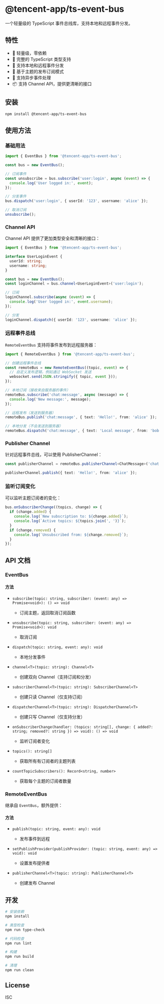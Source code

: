 # @tencent-app/ts-event-bus

一个轻量级的 TypeScript 事件总线库，支持本地和远程事件分发。

## 特性

- 🚀 轻量级，零依赖
- 💪 完整的 TypeScript 类型支持
- 📡 支持本地和远程事件分发
- 🎯 基于主题的发布订阅模式
- 🔄 支持异步事件处理
- 📦 支持 Channel API，提供更清晰的接口

## 安装

```bash
npm install @tencent-app/ts-event-bus
```

## 使用方法

### 基础用法

```typescript
import { EventBus } from '@tencent-app/ts-event-bus';

const bus = new EventBus();

// 订阅事件
const unsubscribe = bus.subscribe('user:login', async (event) => {
  console.log('User logged in:', event);
});

// 分发事件
bus.dispatch('user:login', { userId: '123', username: 'alice' });

// 取消订阅
unsubscribe();
```

### Channel API

Channel API 提供了更加类型安全和清晰的接口：

```typescript
import { EventBus } from '@tencent-app/ts-event-bus';

interface UserLoginEvent {
  userId: string;
  username: string;
}

const bus = new EventBus();
const loginChannel = bus.channel<UserLoginEvent>('user:login');

// 订阅
loginChannel.subscribe(async (event) => {
  console.log('User logged in:', event.username);
});

// 分发
loginChannel.dispatch({ userId: '123', username: 'alice' });
```

### 远程事件总线

`RemoteEventBus` 支持将事件发布到远程服务器：

```typescript
import { RemoteEventBus } from '@tencent-app/ts-event-bus';

// 创建远程事件总线
const remoteBus = new RemoteEventBus((topic, event) => {
  // 自定义发布逻辑，例如通过 WebSocket 发送
  websocket.send(JSON.stringify({ topic, event }));
});

// 本地订阅（接收来自服务器的事件）
remoteBus.subscribe('chat:message', async (message) => {
  console.log('New message:', message);
});

// 远程发布（发送到服务器）
remoteBus.publish('chat:message', { text: 'Hello!', from: 'alice' });

// 本地分发（不会发送到服务器）
remoteBus.dispatch('chat:message', { text: 'Local message', from: 'bob' });
```

### Publisher Channel

针对远程事件总线，可以使用 PublisherChannel：

```typescript
const publisherChannel = remoteBus.publisherChannel<ChatMessage>('chat:message');

publisherChannel.publish({ text: 'Hello!', from: 'alice' });
```

### 监听订阅变化

可以监听主题订阅者的变化：

```typescript
bus.onSubscriberChange((topics, change) => {
  if (change.added) {
    console.log(`New subscription to: ${change.added}`);
    console.log(`Active topics: ${topics.join(', ')}`);
  }
  if (change.removed) {
    console.log(`Unsubscribed from: ${change.removed}`);
  }
});
```

## API 文档

### EventBus

#### 方法

- `subscribe(topic: string, subscriber: (event: any) => Promise<void>): () => void`
  - 订阅主题，返回取消订阅函数
  
- `unsubscribe(topic: string, subscriber: (event: any) => Promise<void>): void`
  - 取消订阅
  
- `dispatch(topic: string, event: any): void`
  - 本地分发事件
  
- `channel<T>(topic: string): Channel<T>`
  - 创建双向 Channel（支持订阅和分发）
  
- `subscriberChannel<T>(topic: string): SubscriberChannel<T>`
  - 创建只读 Channel（仅支持订阅）
  
- `dispatcherChannel<T>(topic: string): DispatcherChannel<T>`
  - 创建只写 Channel（仅支持分发）
  
- `onSubscriberChange(handler: (topics: string[], change: { added?: string; removed?: string }) => void): () => void`
  - 监听订阅者变化
  
- `topics(): string[]`
  - 获取所有有订阅者的主题列表
  
- `countTopicSubscribers(): Record<string, number>`
  - 获取每个主题的订阅者数量

### RemoteEventBus

继承自 `EventBus`，额外提供：

#### 方法

- `publish(topic: string, event: any): void`
  - 发布事件到远程
  
- `setPublishProvider(publishProvider: (topic: string, event: any) => void): void`
  - 设置发布提供者
  
- `publisherChannel<T>(topic: string): PublisherChannel<T>`
  - 创建发布 Channel

## 开发

```bash
# 安装依赖
npm install

# 类型检查
npm run type-check

# 代码检查
npm run lint

# 构建
npm run build

# 清理
npm run clean
```

## License

ISC

